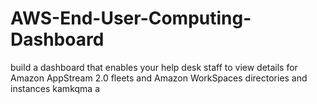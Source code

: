 # AWS-End-User-Computing-Dashboard
build a dashboard that enables your help desk staff to view details for Amazon AppStream 2.0 fleets and Amazon WorkSpaces directories and instances
kamkqma a 
